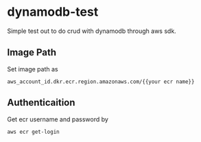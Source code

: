 # dynamodb-test
Simple test out to do crud with dynamodb through aws sdk.
## Image Path
Set image path as
<pre><code>aws_account_id.dkr.ecr.region.amazonaws.com/{{your ecr name}}</pre></code>
## Authenticaition
Get ecr username and password by
<pre><code>aws ecr get-login</pre></code>

